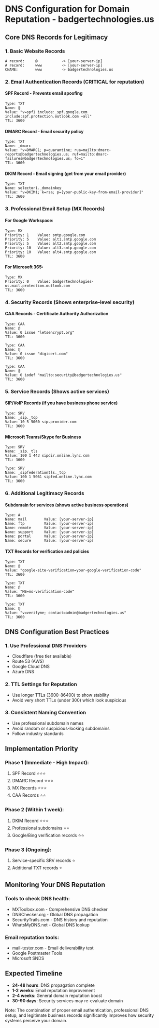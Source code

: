 # DNS Configuration for Domain Reputation - badgertechnologies.us

## Core DNS Records for Legitimacy

### 1. Basic Website Records
```
A record:     @           -> [your-server-ip]
A record:     www         -> [your-server-ip]
CNAME:        www         -> badgertechnologies.us
```

### 2. Email Authentication Records (CRITICAL for reputation)

#### SPF Record - Prevents email spoofing
```
Type: TXT
Name: @
Value: "v=spf1 include:_spf.google.com include:spf.protection.outlook.com ~all"
TTL: 3600
```

#### DMARC Record - Email security policy
```
Type: TXT  
Name: _dmarc
Value: "v=DMARC1; p=quarantine; rua=mailto:dmarc-reports@badgertechnologies.us; ruf=mailto:dmarc-failures@badgertechnologies.us; fo=1"
TTL: 3600
```

#### DKIM Record - Email signing (get from your email provider)
```
Type: TXT
Name: selector1._domainkey
Value: "v=DKIM1; k=rsa; p=[your-public-key-from-email-provider]"
TTL: 3600
```

### 3. Professional Email Setup (MX Records)

#### For Google Workspace:
```
Type: MX
Priority: 1    Value: smtp.google.com
Priority: 5    Value: alt1.smtp.google.com  
Priority: 5    Value: alt2.smtp.google.com
Priority: 10   Value: alt3.smtp.google.com
Priority: 10   Value: alt4.smtp.google.com
TTL: 3600
```

#### For Microsoft 365:
```
Type: MX
Priority: 0    Value: badgertechnologies-us.mail.protection.outlook.com
TTL: 3600
```

### 4. Security Records (Shows enterprise-level security)

#### CAA Records - Certificate Authority Authorization  
```
Type: CAA
Name: @
Value: 0 issue "letsencrypt.org"
TTL: 3600

Type: CAA
Name: @  
Value: 0 issue "digicert.com"
TTL: 3600

Type: CAA
Name: @
Value: 0 iodef "mailto:security@badgertechnologies.us"
TTL: 3600
```

### 5. Service Records (Shows active services)

#### SIP/VoIP Records (if you have business phone service)
```
Type: SRV
Name: _sip._tcp
Value: 10 5 5060 sip.provider.com
TTL: 3600
```

#### Microsoft Teams/Skype for Business
```
Type: SRV
Name: _sip._tls
Value: 100 1 443 sipdir.online.lync.com
TTL: 3600

Type: SRV  
Name: _sipfederationtls._tcp
Value: 100 1 5061 sipfed.online.lync.com
TTL: 3600
```

### 6. Additional Legitimacy Records

#### Subdomain for services (shows active business operations)
```
Type: A
Name: mail        Value: [your-server-ip]
Name: ftp         Value: [your-server-ip]  
Name: remote      Value: [your-server-ip]
Name: support     Value: [your-server-ip]
Name: portal      Value: [your-server-ip]
Name: secure      Value: [your-server-ip]
```

#### TXT Records for verification and policies
```
Type: TXT
Name: @
Value: "google-site-verification=your-google-verification-code"
TTL: 3600

Type: TXT
Name: @  
Value: "MS=ms-verification-code"
TTL: 3600

Type: TXT
Name: @
Value: "v=verifyme; contact=admin@badgertechnologies.us"
TTL: 3600
```

## DNS Configuration Best Practices

### 1. Use Professional DNS Providers
- Cloudflare (free tier available)
- Route 53 (AWS)
- Google Cloud DNS
- Azure DNS

### 2. TTL Settings for Reputation
- Use longer TTLs (3600-86400) to show stability
- Avoid very short TTLs (under 300) which look suspicious

### 3. Consistent Naming Convention
- Use professional subdomain names
- Avoid random or suspicious-looking subdomains
- Follow industry standards

## Implementation Priority

### Phase 1 (Immediate - High Impact):
1. SPF Record ⭐⭐⭐
2. DMARC Record ⭐⭐⭐  
3. MX Records ⭐⭐⭐
4. CAA Records ⭐⭐

### Phase 2 (Within 1 week):
1. DKIM Record ⭐⭐⭐
2. Professional subdomains ⭐⭐
3. Google/Bing verification records ⭐⭐

### Phase 3 (Ongoing):
1. Service-specific SRV records ⭐
2. Additional TXT records ⭐

## Monitoring Your DNS Reputation

### Tools to check DNS health:
- MXToolbox.com - Comprehensive DNS checker
- DNSChecker.org - Global DNS propagation
- SecurityTrails.com - DNS history and reputation
- WhatsMyDNS.net - Global DNS lookup

### Email reputation tools:
- mail-tester.com - Email deliverability test
- Google Postmaster Tools
- Microsoft SNDS

## Expected Timeline
- **24-48 hours**: DNS propagation complete
- **1-2 weeks**: Email reputation improvement  
- **2-4 weeks**: General domain reputation boost
- **30-90 days**: Security services may re-evaluate domain

Note: The combination of proper email authentication, professional DNS setup, and legitimate business records significantly improves how security systems perceive your domain.
